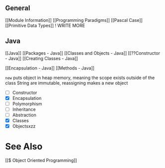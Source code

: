 ## General
[[Module Information]]
[[Programming Paradigms]]
[[Pascal Case]]
[[Primitive Data Types]] ! WRITE MORE

## Java
[[Java]]
[[Packages - Java]]
[[Classes and Objects - Java]]
[[??Constructor - Java]]
[[Creating Classes - Java]]

[[Encapsulation - Java]]
[[Methods - Java]]



`new` puts object in heap memory, meaning the scope exists outside of the class
String are immutable, reassigning makes a new object

- [ ] Constructor
- [x] Encapsulation
- [ ] Polymorphism
- [ ] Inheritance
- [ ] Abstraction
- [x] Classes
- [x] Objectsxzz

# See Also
[[$ Object Oriented Programming]]